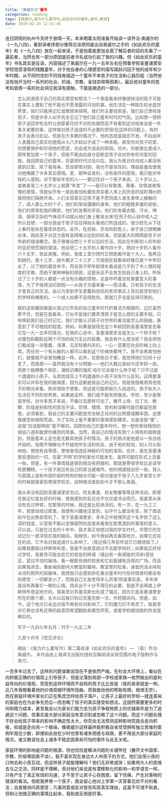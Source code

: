 ```yaml
---
title: "奥威尔式"童年
categories: reading
tags: [奥威尔,我为什么要写作,如此欢乐的童年,童年,教育]
date: 2019-02-24 12:51:45
---
```


连日阴雨的杭州今天终于放晴一天，本来晒着太阳准备开始读一读乔治·奥威尔的《一九八四》，看到译者序部分推荐应该把同是出自奥威尔之手的《如此欢乐的童年》和《一九八四》放在一起来读，于是抱着能更加全面了解后者的目的先看了一遍前者，当然也有一部分原因是前者书名成功引起了我的兴趣。但《如此欢乐的童年》书名其实是反讽，内容描述了奥威尔在一九一五年左右在预备学校圣塞浦里安学校饱受凌辱的残酷童年，对于他自身的心理感受的描写跳跃闪回于他的成年和少年时期，从不同时空的不同视角描述一个童年不幸孩子的生活和心路历程（当然他没有抛开当时一系列的社会、阶级、宗教、金钱崇拜等因素）。最后他对童年的思考和尝鼎一脔的社会洞见我深有感触，下面是摘选的一部分。

> 怎么知道孩子自己的真实感受和想法？一个表面看来好像很快活的孩子可能在事实上遭到了他不能也不愿泄露的可怕的事。他生活在一种陌生的水底世界里，我们只能用记忆或猜想来探明。我们的主要线索是，我们自己曾经是孩子，但是许多人似乎完全忘记了他们自己童年时代的气氛。比如想一想把孩子送回学校去时让他穿着花纹不对的衣服而且不肯看到这对他来说是一件事关紧要的事，这样做对孩子造成的不必要的苦恼!在这样的问题上，有时孩子会表示抗议，但是在大多数的情况下，他的态度是隐忍不发。不向成年人表露自己真实的感情从七八岁起似乎成了一种本能。甚至你对孩子的爱，你想要保护和珍视他的愿望，也会成为误会的原因。也许，你能够比爱成人那样更加爱一个孩子，但是不能由此就仓促断定孩子会对你有任何爱的回报。我回顾自己的童年，在婴孩时代过去以后，我认为我对任何成人都没有感到过爱，除了我母亲，而且即使对她，我也不是信任的，理由是羞怯使我对她掩藏了许多真实感情。爱，那种自发的，没有条件的感情，我只能对年轻的人感到。对于那些年老的人——要记住对一个孩子来说，三十岁以上，或者甚至二十五岁以上就算“年老”了——我可以有敬畏、尊重、钦佩或者惭愧的感情，但是似乎有一层由害怕和羞怯夹杂着人体上的厌恶织成的薄纱把我同他们隔绝开来。人们太容易忘记孩子是不愿同成人发生身体上接触的了。成人那么大的个子，他们的笨拙僵硬的身体，他们的粗糙多皱的皮肤，他们的厚厚松弛的眼皮，他们的发黄的牙齿，他们的发霉衣服、汗水、啤酒、烟草交杂的气味动不动就从他们身上散发出来!在孩子的心目中成人之所以丑陋，一部分是由于孩子往往得抬头看他们所造成的，很少脸孔从下往上看时是处在最佳状态的。此外，在皮肤、牙齿和脸色上，由于自己很稚嫩白净，因此孩子对这方面有高得难以达到的标准。但是最大的障碍是孩子对年龄的错误概念。孩子很难设想三十岁以后的生活，因此在判断别人的年龄时会犯很荒唐的错误。他会把二十五岁的人看作四十岁，把四十岁的人看作六十五岁，依此类推。例如，我爱上爱尔西时正把她看作是个大人。我再见到她时，我十三岁，她大概才二十三岁；可是她在我看来好像已是个中年妇女了，过了她的最佳年华。而且孩子把年龄增长看成是几乎到了令人憎厌程度的灾难，而由于某种神秘的原因，这是永远不会发生到自己身上的。所有过了三十岁的人都是一点没有乐趣的怪物，总是咋呼着没有重要意义的事情，为了不值得活的原因——从孩子方面来看——而活着。只有孩子的生活才是真正的生活。自以为受到学生爱戴和信任的老师事实上背后是受到他们的学样和嘲笑的。一个成人如果不显得危险，那就几乎总是显得可笑的。
>
> 我的这些概括都是以我记忆所及的自己童年时代的看法为根据的。记忆虽然靠不住，但是在我看来，它似乎是我们要弄清孩子是怎么想的主要手段。只有唤起我们自己的记忆，我们才能认识孩子对世界的看法是怎么的扭曲，甚至到了不可相信的程度。例如，如果我按现在这个年龄回到圣塞浦里安去看它在一九一五年的情况，在我的心目中，圣塞浦里安会是怎么一个样子呢？对傻包和翻脸这两个可怕的权力无比的妖魔，我会有什么想法呢？我会把他们看成是一对愚蠢、浅薄、无足轻重的夫妇，一心一意要在社会阶梯上向上爬，而任何一个有头脑的人都可以看到这个阶梯快要垮了。我不会再害怕他们，就像我不会害怕睡鼠一样。此外，在那些日子里，我觉得他们已经十分老了，而我想——虽然我没有十分把握——他们大概比我如今还年轻一些。而那个胳膊像个铁匠，满脸讥嘲的强尼·哈尔又会是什么样子呢？只不过是个邋遢的小孩子，与其他成百上千的邋遢的小孩子没有什么区别。这两套事实可以并存在我的脑海里，因为这都是我自己的记忆。但是我很难用其他孩子的眼光来看，除非借助于想象，但这是可能把我引入歧途的。孩子和大人生活在不同的世界里。如果是这样，我们就不能有把握说，学校，至少是寄宿学校，对许多孩子来说，不像过去那样可怕了。撇开上帝、拉丁文、教鞭、阶级差别和性的禁忌不谈，恐惧、憎恨、势利和误解可能仍都留在那里。必须看到，我自己的主要问题是完全缺乏任何的比例感或概率感。这使我接受和相信荒诞，为了实际上毫不重要的事情感到痛苦。光是说我“傻”，说我“应该聪明些”是不够的。回顾你自己的童年时代，想一想你曾经相信的胡说八道和能使你痛苦的琐事。当然，我自己的情况有我个人特有的细微差别。但是基本上这也是无数其他孩子的情况。孩子的弱点是他是以一张白纸开始的。他既不理解也不怀疑他所生活的社会，由于他的轻信，别人可以影响他，使他有自卑感，使他害怕违反神秘的可怕的准则。也许，我在圣塞浦里安遇到的一切，在最“开明”的学校里也可能发生，虽然可能在形式上含蓄一些。但是，有一件事情我是感到相当有把握的，那就是寄宿学校比走读学校更糟糕。一个孩子就近有自己的家当避难所，他的境遇就会好一些。我认为英国上层和中层阶级的特有的缺点可能一部分是由于孩子八九岁甚至七岁的时候就离家到寄宿学校去，这种做法直到如今才不那么普遍。
>
> 我从来没有回到圣塞浦里安去过。校友重逢、校友聚餐等等这种活动，即使在我记忆是友好的时候，使我感到的反应也不仅仅是冷淡而已。我甚至从来没有去过伊顿，在那里的时候，我还是比较快活的。有一次，在一九三三年，我曾经经过那里，我很有兴趣地注意到，似乎什么都没有变，除了商店如今在出售收音机了。至于圣塞浦里安，多年之中我憎厌这个名字到了这么深的程度，以至我不能以足够超然的态度来看我在那里遇到的事情的意义。可以说，只是在过去的十年中，我才真正地想过我的学生时代，尽管它的生动记忆一直浮现在我的脑际。我相信，如今我如再去看那地方，如果它还存在的话，它不会对我造成什么影响了。（我记得几年前传说它已被烧毁了。)如果我要路过伊斯特布恩，我是不会故意绕过不去那学校的；如果我正好经过学校，我甚至可能会在它的低低的砖墙（墙边有一条很陡的河岸)旁驻足，望过平坦的操场，看一眼那丑陋的校舍和它前面铺有沥青的广场。而且如果我进去，重新闻到那间大教室的霉味，教室里的松香，澡堂的浊水味和冰凉的厕所的尿臊味，我想我只会感到你在重访童年时代任何情景时都会有的感觉：一切都变小了，而我自己又是老得多么厉害!但是事实是，多年来我没有再看它一眼的心情。除非出于十分不得已的必要，我是不会再踏上伊斯特布恩这地方的。我甚至对苏塞克斯也形成了偏见，因为它是圣塞浦里安所在的那个郡，长大以后我只到过苏塞克斯一次，作短期访问。但是，如今，这个地方已永远对我不再有任何影响了。它的魔力已不再灵了。我甚至对它再也没有足够的敌意而希望翻脸和傻包早死，或者学校被烧毁的传说是确实的。
>
> 写于一九四七年五月；刊于一九五二年
>
> 九至十月号《党见评论》

> 摘自：《我为什么要写作》第二篇收录《如此欢乐的童年》 — 〔英〕乔治·奥威尔。 本作品由上海译文出版社授权豆瓣阅读全球范围内电子版制作与发行。

一百多年过去了，这样的问题谁敢说现在不是依然严峻。在社会大环境上，看似在向积极正确的价值观上引导孩子，但是沦落到局部—学校或家族—依然输出的是利益导向的价值观，而受到这样环境而不自知的孩子比比皆是（我的弟弟就是一例，近几年我眼看着他的价值观被环境所扭曲，而我能给他的帮助有限，我很无奈）。而在家庭环境中家长们正在焦虑怎样给孩子落户，让孩子上最好的学校—就连富裕的家庭也在为此争先恐后—而忽略了孩子的真实感受和想法，这固然需要更多的时间和精力成本，甚至我会以为家长们极力去为孩子争取物质上的优越条件是为了逃避这个问题，但事实是大部分家庭没有意识到或忽略了这个问题。而这个问题处理不好会给孩子带来的影响不确定性太大，你完全无法预测这种影响究竟会走向积极，抑或是走向另一个极端，像奥威尔这样最终能积极自省觉悟拥有独立思维的案例毕竟在少数，即便如此他在少时也曾有诸多困惑与局限，更不用说大部分家庭的情况，谁又敢说社会上诸多不稳定因素和可怕的事件与此无关呢。 

家庭环境的影响是问题的根源，但也恰恰是解决问题的关键所在（撇开文中国家、宗教、阶级等因素不谈）。我不喜欢现在身边大人哄孩子的方式，他们会用小孩的口吻去和小孩互动，但这样孩子就能理解吗？他们无非笑或哭；如果用大人的思维去与之交流，同样是不理解，但对他们来说是有潜移默化的影响—和学语言一样。只有产生了真正有效的沟通，才不至于让孩子心存困惑，留下伤痛，产生对事物的错误的看法。倘若我养育一个孩子，我会留心他对上学第一天穿着花纹不对的看法；会直接询问其感受；凡事同意或反对皆告知其真实理由，这虽不可谓不耿直，但和让他做正确的事情比起来，我耿直反倒是好事。